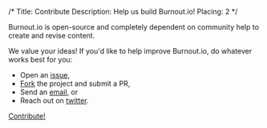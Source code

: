/*
Title: Contribute
Description: Help us build Burnout.io!
Placing: 2
*/

Burnout.io is open-source and completely dependent on community help to create and revise content. 

We value your ideas! If you'd like to help improve Burnout.io, do whatever works best for you:
* Open an [issue](https://github.com/reignite/burnout.io/issues/new),
* [Fork](https://github.com/reignite/burnout.io/fork) the project and submit a PR,
* Send an [email](mailto:bemosior+burnoutio@gmail.com), or 
* Reach out on [twitter](https://twitter.com/BenjaminMosior).

<div id="action">
	<a class="pure-button pure-button-primary button-action" target="_blank" href="https://github.com/reignite/burnout.io">Contribute!</a>
</div>

